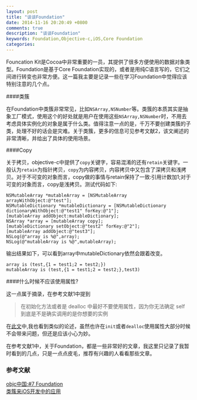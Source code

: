 ```yaml
---
layout: post
title: "谈谈Foundation"
date: 2014-11-16 20:20:49 +0800
comments: true
description: "谈谈Foundation"
keywords: Foundation,Objective-c,iOS,Core Foundation
categories: 
---
```


Founcation Kit是Cocoa中非常重要的一员，其提供了很多方便使用的数据对象类型。Foundation是基于Core Foundation实现的，或者是用纯C语言写的，它们之间进行转变也非常方便。这一篇我主要是记录一些在学习Foundation中觉得应该特别注意的几个点。

####类簇

在Foundation中类簇非常常见，比如`NSArray,NSNumber`等。类簇的本质其实是抽象工厂模式，使用这个的好处就是用户在使用这些`NSArray,NSNumber`时，不用去考虑具体实例化的对象是属于什么类。值得注意一点的是，千万不要创建类簇的子类，处理不好的话会是灾难。关于类簇，更多的信息可见参考文献2，该文阐述的非常清晰，并给出了具体的使用场景。

<!--more-->

####Copy

关于拷贝，objective-c中提供了`copy`关键字，容易混淆的还有`retain`关键字。一般认为`retain`为指针拷贝，`copy`为内容拷贝，内容拷贝中又包含了深拷贝和浅拷贝。对于不可变的对象而言，copy做的事情与retain保持了一致:引用计数加1;对于可变的对象而言，copy是浅拷贝。测试代码如下:

	NSMutableArray *mutableArray = [NSMutableArray arrayWithObject:@"test"];
	NSMutableDictionary *mutableDictionary = [NSMutableDictionary dictionaryWithObject:@"test1" forKey:@"1"];
	[mutableArray addObject:mutableDictionary];
	NSArray *array = [mutableArray copy];
	[mutableDictionary setObject:@"test2" forKey:@"2"];
	[mutableArray addObject:@"test3"];
	NSLog(@"array is %@",array);
	NSLog(@"mutableArray is %@",mutableArray);

输出结果如下，可以看到array中mutableDictionary依然会跟着改变。

	array is (test,{1 = test1;2 = test2;})
	mutableArray is (test,{1 = test1;2 = test2;},test3)

####什么时候不应该使用属性?

这一点属于摘录，在参考文献1中提到

>在初始化方法或者是 dealloc 中最好不要使用属性，因为你无法确定 self 到底是不是确实调用的是你想要的实例

在[此文](此文)中,我也看到类似的论述，虽然也许在`init`或者`dealloc`使用属性大部分时候不会带来问题，但还是应该小心为妙。

在参考文献1中，关于Foundation，都是一些非常好的文章，我这里只记录了我暂时看到的几点，只是一点点皮毛，推荐有兴趣的人看看那些文章。

### 参考文献
[objc中国:#7 Foundation](http://objccn.io/issue-7/)  
[类簇来iOS开发中的应用](http://limboy.me/ios/2014/01/04/class-cluster.html)